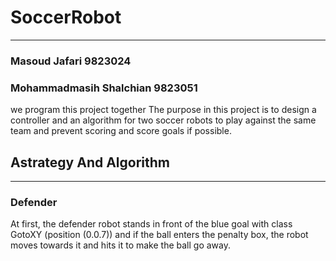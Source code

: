 # SoccerRobot
***

### Masoud Jafari 9823024
### Mohammadmasih Shalchian 9823051

we program this project together
The purpose in this project is to design a controller and an algorithm for two soccer robots to play against the same team and prevent scoring and score goals if possible.

## Astrategy And Algorithm
***
### Defender
At first, the defender robot stands in front of the blue goal with class GotoXY (position (0.0.7)) and if the ball enters the penalty box, the robot moves towards it and hits it to make the ball go away.


